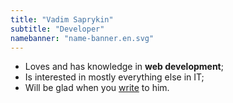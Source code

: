 ```yaml
---
title: "Vadim Saprykin"
subtitle: "Developer"
namebanner: "name-banner.en.svg"
---
```


- Loves and has knowledge in __web development__;
- Is interested in mostly everything else in IT;
- Will be glad when you [write](#contacts) to him.
